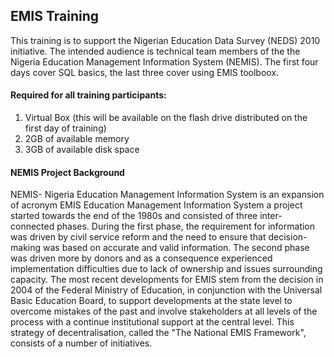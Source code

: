 ## EMIS Training

This training is to support the Nigerian Education Data Survey (NEDS) 2010 initiative. The intended audience is technical team members of the the Nigeria Education Management Information System (NEMIS).  The first four days cover SQL basics, the last three cover using EMIS toolboox.


#### Required for all training participants:

1. Virtual Box (this will be available on the flash drive distributed on the first day of training)
2. 2GB of available memory
3. 3GB of available  disk space

#### NEMIS Project Background

NEMIS- Nigeria Education Management Information System is an expansion of acronym EMIS Education Management Information System a project started towards the end of the 1980s and consisted of three inter-connected phases. During the first phase, the requirement for information was driven by civil service reform and the need to ensure that decision-making was based on accurate and valid information. The second phase was driven more by donors and as a consequence experienced implementation difficulties due to lack of ownership and issues surrounding capacity. The most recent developments for EMIS stem from the decision in 2004 of the Federal Ministry of Education, in conjunction with the Universal Basic Education Board, to support developments at the state level to overcome mistakes of the past and involve stakeholders at all levels of the process with a continue institutional support at the central level. This strategy of decentralisation, called the "The National EMIS Framework", consists of a number of initiatives. 